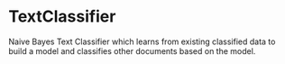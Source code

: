 # TextClassifier
Naive Bayes Text Classifier which learns from existing classified data to build a model and classifies other documents based on the model.
